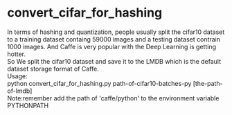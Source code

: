 # convert_cifar_for_hashing
In terms of hashing and quantization, people usually split the cifar10 dataset to a training dataset containg 59000 images and a testing dataset contrain 1000 images. And Caffe is very popular with the Deep Learning is getting hotter.<br>
So We split the cifar10 dataset and save it to the LMDB which is the default dataset storage format of Caffe.<br>
Usage: <br>
python convert_cifar_for_hashing.py path-of-cifar10-batches-py [the-path-of-lmdb]<br>
Note:remember add the path of 'caffe/python' to the environment variable PYTHONPATH
